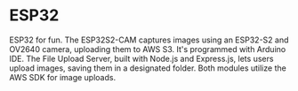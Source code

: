 # ESP32
ESP32 for fun.
The ESP32S2-CAM captures images using an ESP32-S2 and OV2640 camera, uploading them to AWS S3. It's programmed with Arduino IDE. The File Upload Server, built with Node.js and Express.js, lets users upload images, saving them in a designated folder. Both modules utilize the AWS SDK for image uploads.

